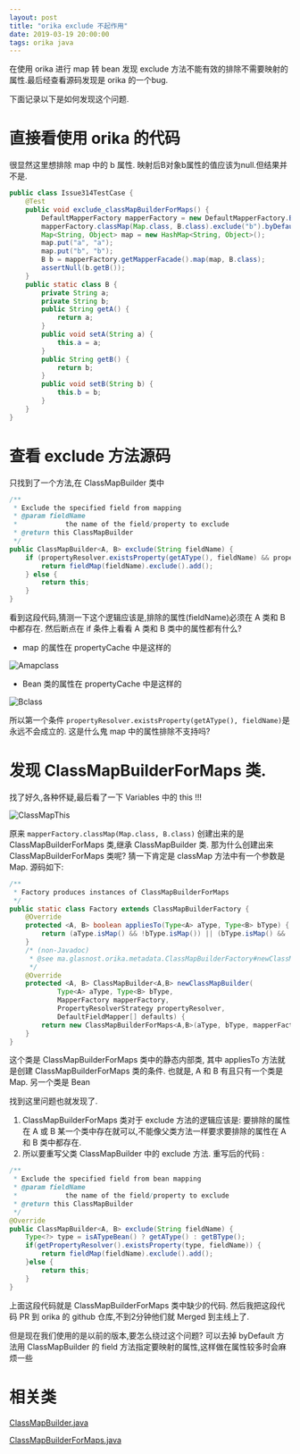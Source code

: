 ```yaml
---
layout: post
title: "orika exclude 不起作用"
date: 2019-03-19 20:00:00
tags: orika java
---
```


在使用 orika 进行 map 转 bean 发现 exclude 方法不能有效的排除不需要映射的属性.最后经查看源码发现是 orika 的一个bug.

下面记录以下是如何发现这个问题.




# 直接看使用 orika 的代码

很显然这里想排除 map 中的 b 属性. 映射后B对象b属性的值应该为null.但结果并不是.

```java
public class Issue314TestCase {
	@Test
	public void exclude_classMapBuilderForMaps() {
		DefaultMapperFactory mapperFactory = new DefaultMapperFactory.Builder().build();
		mapperFactory.classMap(Map.class, B.class).exclude("b").byDefault().register();
		Map<String, Object> map = new HashMap<String, Object>();
		map.put("a", "a");
		map.put("b", "b");
		B b = mapperFactory.getMapperFacade().map(map, B.class);
		assertNull(b.getB());
	}
	public static class B {
		private String a;
		private String b;
		public String getA() {
			return a;
		}
		public void setA(String a) {
			this.a = a;
		}
		public String getB() {
			return b;
		}
		public void setB(String b) {
			this.b = b;
		}
	}
}
```
# 查看 exclude 方法源码

只找到了一个方法,在 ClassMapBuilder 类中

```java
/**
 * Exclude the specified field from mapping
 * @param fieldName
 *            the name of the field/property to exclude
 * @return this ClassMapBuilder
 */
public ClassMapBuilder<A, B> exclude(String fieldName) {
    if (propertyResolver.existsProperty(getAType(), fieldName) && propertyResolver.existsProperty(getBType(), fieldName)) {
        return fieldMap(fieldName).exclude().add();
    } else {
        return this;
    }
}
```
看到这段代码,猜测一下这个逻辑应该是,排除的属性(fieldName)必须在 A 类和 B 中都存在. 然后断点在 if 条件上看看 A 类和 B 类中的属性都有什么?

- map 的属性在 propertyCache 中是这样的

![Amapclass](https://gitee.com/jyp10/jyp10/raw/blog/images/2019/Amapclass.png) 

- Bean 类的属性在 propertyCache 中是这样的

![Bclass](https://gitee.com/jyp10/jyp10/raw/blog/images/2019/Bclass.png) 

所以第一个条件 `propertyResolver.existsProperty(getAType(), fieldName)`是永远不会成立的. 这是什么鬼 map 中的属性排除不支持吗?

# 发现 ClassMapBuilderForMaps 类.

找了好久,各种怀疑,最后看了一下 Variables 中的 this !!! 

![ClassMapThis](https://gitee.com/jyp10/jyp10/raw/blog/images/2019/ClassMapThis.png)

原来 `mapperFactory.classMap(Map.class, B.class)` 创建出来的是 ClassMapBuilderForMaps 类,继承 ClassMapBuilder 类.
那为什么创建出来 ClassMapBuilderForMaps 类呢? 猜一下肯定是 classMap 方法中有一个参数是 Map. 源码如下:

```java
/**
 * Factory produces instances of ClassMapBuilderForMaps
 */
public static class Factory extends ClassMapBuilderFactory {
    @Override
    protected <A, B> boolean appliesTo(Type<A> aType, Type<B> bType) {
        return (aType.isMap() && !bType.isMap()) || (bType.isMap() && !aType.isMap());
    }
	/* (non-Javadoc)
	 * @see ma.glasnost.orika.metadata.ClassMapBuilderFactory#newClassMapBuilder(ma.glasnost.orika.metadata.Type, ma.glasnost.orika.metadata.Type, ma.glasnost.orika.property.PropertyResolverStrategy, ma.glasnost.orika.DefaultFieldMapper[])
	 */
    @Override
	protected <A, B> ClassMapBuilder<A,B> newClassMapBuilder(
			Type<A> aType, Type<B> bType,
			MapperFactory mapperFactory,
			PropertyResolverStrategy propertyResolver,
			DefaultFieldMapper[] defaults) {	
		return new ClassMapBuilderForMaps<A,B>(aType, bType, mapperFactory, propertyResolver, defaults);
	}
}
```
这个类是 ClassMapBuilderForMaps 类中的静态内部类, 其中 appliesTo 方法就是创建 ClassMapBuilderForMaps 类的条件.
也就是, A 和 B 有且只有一个类是 Map. 另一个类是 Bean

找到这里问题也就发现了. 
1. ClassMapBuilderForMaps 类对于 exclude 方法的逻辑应该是: 要排除的属性在 A 或 B 某一个类中存在就可以,不能像父类方法一样要求要排除的属性在 A 和 B 类中都存在. 
2. 所以要重写父类 ClassMapBuilder 中的 exclude 方法. 重写后的代码 :

```java
/**
 * Exclude the specified field from bean mapping
 * @param fieldName
 *            the name of the field/property to exclude
 * @return this ClassMapBuilder
 */
@Override
public ClassMapBuilder<A, B> exclude(String fieldName) {
	Type<?> type = isATypeBean() ? getAType() : getBType();
	if(getPropertyResolver().existsProperty(type, fieldName)) {
		return fieldMap(fieldName).exclude().add();
	}else {
		return this;
	}
}
```
上面这段代码就是 ClassMapBuilderForMaps 类中缺少的代码. 然后我把这段代码 PR 到 orika 的 github 仓库,不到2分钟他们就 Merged 到主线上了.

但是现在我们使用的是以前的版本,要怎么绕过这个问题? 可以去掉 byDefault 方法用 ClassMapBuilder 的 field 方法指定要映射的属性,这样做在属性较多时会麻烦一些

# 相关类
[ClassMapBuilder.java](https://github.com/orika-mapper/orika/blob/master/core/src/main/java/ma/glasnost/orika/metadata/ClassMapBuilder.java)

[ClassMapBuilderForMaps.java](https://github.com/orika-mapper/orika/blob/master/core/src/main/java/ma/glasnost/orika/metadata/ClassMapBuilderForMaps.java)